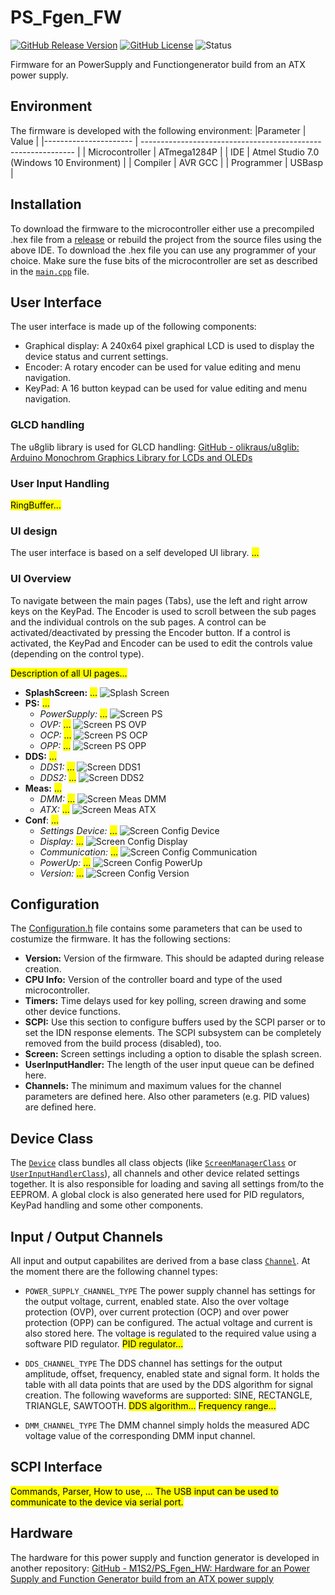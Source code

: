 # PS_Fgen_FW

[![GitHub Release Version](https://img.shields.io/github/v/release/M1S2/PS_Fgen_FW)](https://github.com/M1S2/PS_Fgen_FW/releases/latest)
[![GitHub License](https://img.shields.io/github/license/M1S2/PS_Fgen_FW)](LICENSE.md)
![Status](https://img.shields.io/badge/status-Development-blue)

Firmware for an PowerSupply and Functiongenerator build from an ATX power supply.

## Environment
The firmware is developed with the following environment:
|Parameter		| Value								|
|----------------------	| -------------------------------------------------------------	|
| Microcontroller	| ATmega1284P							|
| IDE			| Atmel Studio 7.0 (Windows 10 Environment)			|
| Compiler		| AVR GCC							|
| Programmer		| USBasp							|

## Installation
To download the firmware to the microcontroller either use a precompiled .hex file from a [release](https://github.com/M1S2/PS_Fgen_FW/releases/latest) or rebuild the project from the source files using the above IDE.
To download the .hex file you can use any programmer of your choice.
Make sure the fuse bits of the microcontroller are set as described in the [``main.cpp``](PS_Fgen_FW/main.cpp) file.

## User Interface
The user interface is made up of the following components:
- Graphical display: A 240x64 pixel graphical LCD is used to display the device status and current settings.
- Encoder: A rotary encoder can be used for value editing and menu navigation.
- KeyPad: A 16 button keypad can be used for value editing and menu navigation.
### GLCD handling
The u8glib library is used for GLCD handling:
[GitHub - olikraus/u8glib: Arduino Monochrom Graphics Library for LCDs and OLEDs](https://github.com/olikraus/u8glib)

### User Input Handling
<mark>RingBuffer...</mark>

### UI design
The user interface is based on a self developed UI library.
<mark>...</mark>

### UI Overview
To navigate between the main pages (Tabs), use the left and right arrow keys on the KeyPad. The Encoder is used to scroll between the sub pages and the individual controls on the sub pages. A control can be activated/deactivated by pressing the Encoder button. If a control is activated, the KeyPad and Encoder can be used to edit the controls value (depending on the control type).

<mark>Description of all UI pages...</mark>
- **SplashScreen:** <mark>...</mark>
	![Splash Screen](/Doc/Images/SplashScreen.jpg)
- **PS:** <mark>...</mark>
	- *PowerSupply:* <mark>...</mark>
		![Screen PS](/Doc/Images/Screen_PS.jpg)
	- *OVP:* <mark>...</mark>
		![Screen PS OVP](/Doc/Images/Screen_PS_OVP.jpg)
	- *OCP:* <mark>...</mark>
		![Screen PS OCP](/Doc/Images/Screen_PS_OCP.jpg)
	- *OPP:* <mark>...</mark>
		![Screen PS OPP](/Doc/Images/Screen_PS_OPP.jpg)
- **DDS:** <mark>...</mark>
	- *DDS1:* <mark>...</mark>
		![Screen DDS1](/Doc/Images/Screen_DDS1.jpg)
	- *DDS2:* <mark>...</mark>
		![Screen DDS2](/Doc/Images/Screen_DDS2.jpg)
- **Meas:** <mark>...</mark>
	- *DMM:*  <mark>...</mark>
		![Screen Meas DMM](/Doc/Images/Screen_Meas_DMM.jpg)
	- *ATX:* <mark>...</mark>
		![Screen Meas ATX](/Doc/Images/Screen_Meas_ATX.jpg)
- **Conf**: <mark>...</mark>
	- *Settings Device:* <mark>...</mark>
		![Screen Config Device](/Doc/Images/Screen_Conf_Device.jpg)
	-  *Display:* <mark>...</mark>
		![Screen Config Display](/Doc/Images/Screen_Conf_Display.jpg)
	- *Communication:* <mark>...</mark>
		![Screen Config Communication](/Doc/Images/Screen_Conf_Communication.jpg)
	- *PowerUp:* <mark>...</mark>
		![Screen Config PowerUp](/Doc/Images/Screen_Conf_PowerUp.jpg)
	- *Version:* <mark>...</mark>
		![Screen Config Version](/Doc/Images/Screen_Conf_Version.jpg)

## Configuration
The [Configuration.h](PS_Fgen_FW/Configuration.h) file contains some parameters that can be used to costumize the firmware. It has the following sections:
- **Version:** Version of the firmware. This should be adapted during release creation.
- **CPU Info:** Version of the controller board and type of the used microcontroller.
- **Timers:** Time delays used for key polling, screen drawing and some other device functions.
- **SCPI:** Use this section to configure buffers used by the SCPI parser or to set the IDN response elements. The SCPI subsystem can be completely removed from the build process (disabled), too.
- **Screen:** Screen settings including a option to disable the splash screen.
- **UserInputHandler:** The length of the user input queue can be defined here.
- **Channels:** The minimum and maximum values for the channel parameters are defined here. Also other parameters (e.g. PID values) are defined here.

## Device Class
The [``Device``](PS_Fgen_FW/Device.h) class bundles all class objects (like [``ScreenManagerClass``](PS_Fgen_FW/Screens/ScreenManager.h) or [``UserInputHandlerClass``](PS_Fgen_FW/UserInputHandler/UserInputHandler.h)), all channels and other device related settings together. It is also responsible for loading and saving all settings from/to the EEPROM. A global clock is also generated here used for PID regulators, KeyPad handling and some other components.

## Input / Output Channels
All input and output capabilites are derived from a base class [``Channel``](PS_Fgen_FW/Channels/Channel.h). At the moment there are the following channel types:
- ``POWER_SUPPLY_CHANNEL_TYPE``
The power supply channel has settings for the output voltage, current, enabled state. Also the over voltage protection (OVP), over current protection (OCP) and over power protection (OPP) can be configured. The actual voltage and current is also stored here.
The voltage is regulated to the required value using a software PID regulator.
<mark>PID regulator...</mark>

- ``DDS_CHANNEL_TYPE``
The DDS channel has settings for the output amplitude, offset, frequency, enabled state and signal form. It holds the table with all data points that are used by the DDS algorithm for signal creation.
The following waveforms are supported: SINE, RECTANGLE, TRIANGLE, SAWTOOTH.
<mark>DDS algorithm...</mark>
<mark>Frequency range...</mark>

- ``DMM_CHANNEL_TYPE``
The DMM channel simply holds the measured ADC voltage value of the corresponding DMM input channel.

## SCPI Interface
<mark>Commands, Parser, How to use, ...
The USB input can be used to communicate to the device via serial port.</mark>

## Hardware
The hardware for this power supply and function generator is developed in another repository:
[GitHub - M1S2/PS_Fgen_HW: Hardware for an Power Supply and Function Generator build from an ATX power supply](https://github.com/M1S2/PS_Fgen_HW)
